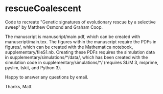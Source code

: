# rescueCoalescent

Code to recreate "Genetic signatures of evolutionary rescue by a selective sweep" by Matthew Osmond and Graham Coop.

The manuscript is manuscript/main.pdf, which can be created with manuscript/main.tex. The figures within the manuscript require the PDFs in figures/, which can be created with the Mathematica notebook, supplementary/fileS1.nb. Creating these PDFs requires the simulation data in supplementary/simulations/\*/data/, which has been created with the simulation code in supplementary/simulations/\*/ (requires SLiM 3, msprime, pyslim, tskit, and Python 3).

Happy to answer any questions by email.

Thanks,
Matt   
